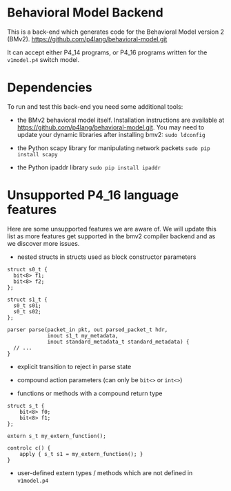 # Behavioral Model Backend

This is a back-end which generates code for the Behavioral Model version 2 (BMv2).
https://github.com/p4lang/behavioral-model.git

It can accept either P4_14 programs, or P4_16 programs written for the
`v1model.p4` switch model.

# Dependencies

To run and test this back-end you need some additional tools:

- the BMv2 behavioral model itself.  Installation instructions are available at
  https://github.com/p4lang/behavioral-model.git.  You may need to update your
  dynamic libraries after installing bmv2: `sudo ldconfig`

- the Python scapy library for manipulating network packets `sudo pip install scapy`

- the Python ipaddr library `sudo pip install ipaddr`

# Unsupported P4_16 language features

Here are some unsupported features we are aware of. We will update this list as
more features get supported in the bmv2 compiler backend and as we discover more
issues.

- nested structs in structs used as block constructor parameters
```
struct s0_t {
  bit<8> f1;
  bit<8> f2;
};

struct s1_t {
  s0_t s01;
  s0_t s02;
};

parser parse(packet_in pkt, out parsed_packet_t hdr,
             inout s1_t my_metadata,
             inout standard_metadata_t standard_metadata) {
  // ...
}
```

- explicit transition to reject in parse state

- compound action parameters (can only be `bit<>` or `int<>`)

- functions or methods with a compound return type
```
struct s_t {
    bit<8> f0;
    bit<8> f1;
};

extern s_t my_extern_function();

controlc c() {
    apply { s_t s1 = my_extern_function(); }
}
```

- user-defined extern types / methods which are not defined in `v1model.p4`
